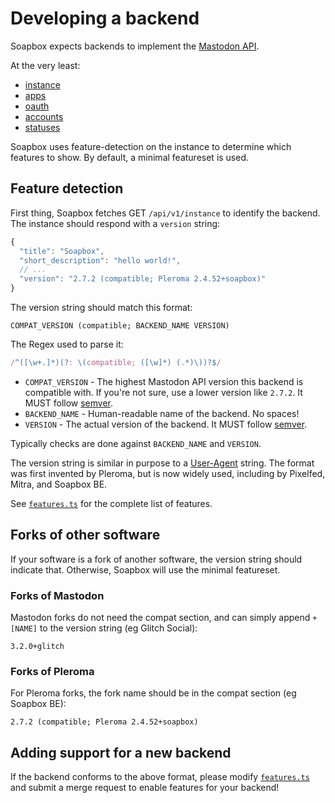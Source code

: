 # Developing a backend

Soapbox expects backends to implement the [Mastodon API](https://docs.joinmastodon.org/methods/).

At the very least:

- [instance](https://docs.joinmastodon.org/methods/instance/)
- [apps](https://docs.joinmastodon.org/methods/apps/)
- [oauth](https://docs.joinmastodon.org/methods/apps/oauth/)
- [accounts](https://docs.joinmastodon.org/methods/accounts/)
- [statuses](https://docs.joinmastodon.org/methods/statuses/)

Soapbox uses feature-detection on the instance to determine which features to show.
By default, a minimal featureset is used.

## Feature detection

First thing, Soapbox fetches GET `/api/v1/instance` to identify the backend.
The instance should respond with a `version` string:

```js
{
  "title": "Soapbox",
  "short_description": "hello world!",
  // ...
  "version": "2.7.2 (compatible; Pleroma 2.4.52+soapbox)"
}
```

The version string should match this format:

```
COMPAT_VERSION (compatible; BACKEND_NAME VERSION)
```

The Regex used to parse it:

```js
/^([\w+.]*)(?: \(compatible; ([\w]*) (.*)\))?$/
```

- `COMPAT_VERSION` - The highest Mastodon API version this backend is compatible with. If you're not sure, use a lower version like `2.7.2`. It MUST follow [semver](https://semver.org/).
- `BACKEND_NAME` - Human-readable name of the backend. No spaces!
- `VERSION` - The actual version of the backend. It MUST follow [semver](https://semver.org/).

Typically checks are done against `BACKEND_NAME` and `VERSION`.

The version string is similar in purpose to a [User-Agent](https://developer.mozilla.org/en-US/docs/Web/HTTP/Headers/User-Agent) string.
The format was first invented by Pleroma, but is now widely used, including by Pixelfed, Mitra, and Soapbox BE.

See [`features.ts`](https://gitlab.com/soapbox-pub/soapbox/-/blob/main/src/soapbox/utils/features.ts) for the complete list of features.

## Forks of other software

If your software is a fork of another software, the version string should indicate that.
Otherwise, Soapbox will use the minimal featureset.

### Forks of Mastodon

Mastodon forks do not need the compat section, and can simply append `+[NAME]` to the version string (eg Glitch Social):

```
3.2.0+glitch
```

### Forks of Pleroma

For Pleroma forks, the fork name should be in the compat section (eg Soapbox BE):

```
2.7.2 (compatible; Pleroma 2.4.52+soapbox)
```

## Adding support for a new backend

If the backend conforms to the above format, please modify [`features.ts`](https://gitlab.com/soapbox-pub/soapbox/-/blob/main/src/soapbox/utils/features.ts) and submit a merge request to enable features for your backend!
